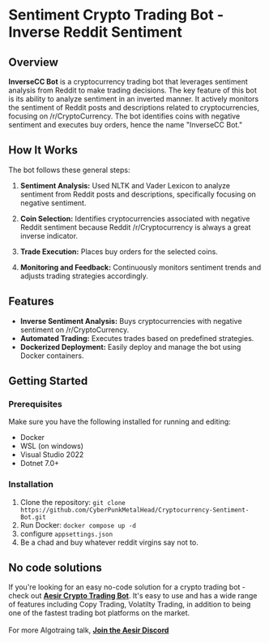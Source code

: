 # Sentiment Crypto Trading Bot - Inverse Reddit Sentiment

## Overview

**InverseCC Bot** is a cryptocurrency trading bot that leverages sentiment analysis from Reddit to make trading decisions. The key feature of this bot is its ability to analyze sentiment in an inverted manner. It actively monitors the sentiment of Reddit posts and descriptions related to cryptocurrencies, focusing on /r/CryptoCurrency. The bot identifies coins with negative sentiment and executes buy orders, hence the name "InverseCC Bot."


## How It Works

The bot follows these general steps:

1. **Sentiment Analysis:** Used NLTK and Vader Lexicon to analyze sentiment from Reddit posts and descriptions, specifically focusing on negative sentiment.

2. **Coin Selection:** Identifies cryptocurrencies associated with negative Reddit sentiment because Reddit /r/Cryptocurrency is always a great inverse indicator.

3. **Trade Execution:** Places buy orders for the selected coins.

4. **Monitoring and Feedback:** Continuously monitors sentiment trends and adjusts trading strategies accordingly.

## Features

- **Inverse Sentiment Analysis:** Buys cryptocurrencies with negative sentiment on /r/CryptoCurrency.
- **Automated Trading:** Executes trades based on predefined strategies.
- **Dockerized Deployment:** Easily deploy and manage the bot using Docker containers.

## Getting Started

### Prerequisites

Make sure you have the following installed for running and editing:

- Docker
- WSL (on windows)
- Visual Studio 2022
- Dotnet 7.0+


### Installation

1. Clone the repository: `git clone https://github.com/CyberPunkMetalHead/Cryptocurrency-Sentiment-Bot.git`
2. Run Docker: `docker compose up -d`
4. configure `appsettings.json`
3. Be a chad and buy whatever reddit virgins say not to.

## No code solutions
If you're looking for an easy no-code solution for a crypto trading bot - check out [**Aesir Crypto Trading Bot**](https://aesircrypto.com). It's easy to use and has a wide range of features including Copy Trading, Volatilty Trading, in addition to being one of the fastest trading bot platforms on the market.
<br><br>For more Algotraing talk, [**Join the Aesir Discord**](https://discord.gg/4GGezGQhhg)
